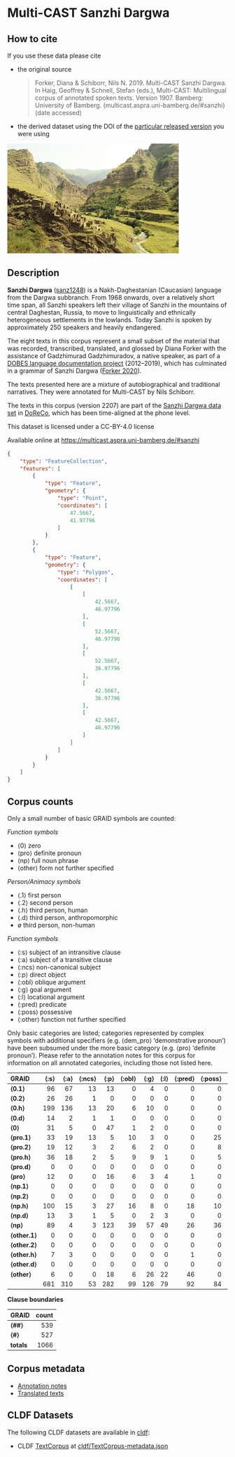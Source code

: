 # Multi-CAST Sanzhi Dargwa

## How to cite

If you use these data please cite
- the original source
  > Forker, Diana & Schiborr, Nils N. 2019. Multi-CAST Sanzhi Dargwa. In Haig, Geoffrey & Schnell, Stefan (eds.), Multi-CAST: Multilingual corpus of annotated spoken texts. Version 1907. Bamberg: University of Bamberg. (multicast.aspra.uni-bamberg.de/#sanzhi) (date accessed)
- the derived dataset using the DOI of the [particular released version](../../releases/) you were using

![](cldf/media/image.jpg)

## Description


**Sanzhi Dargwa** ([sanz1248](https://glottolog.org/resource/languoid/id/sanz1248)) is a Nakh-Daghestanian (Caucasian) language from the Dargwa subbranch. From 1968 onwards, over a relatively short time span, all Sanzhi speakers left their village of Sanzhi in the mountains of central Daghestan, Russia, to move to linguistically and ethnically heterogeneous settlements in the lowlands. Today Sanzhi is spoken by approximately 250 speakers and heavily endangered.

The eight texts in this corpus represent a small subset of the material that was recorded, transcribed, translated, and glossed by Diana Forker with the assistance of Gadzhimurad Gadzhimuradov, a native speaker, as part of a [DOBES language documentation project](http://dobes.mpi.nl/projects/shiri_sanzhi/) (2012–2019), which has culminated in a grammar of Sanzhi Dargwa ([Forker 2020](Source#cldf:forker2020)).

The texts presented here are a mixture of autobiographical and traditional narratives. They were annotated for Multi-CAST by Nils Schiborr.

The texts in this corpus (version 2207) are part of the [Sanzhi Dargwa data set](https://doreco.huma-num.fr/languages/sanz1248) in [DoReCo](https://doreco.huma-num.fr/), which has been time-aligned at the phone level.

This dataset is licensed under a CC-BY-4.0 license

Available online at https://multicast.aspra.uni-bamberg.de/#sanzhi


```geojson
{
    "type": "FeatureCollection",
    "features": [
        {
            "type": "Feature",
            "geometry": {
                "type": "Point",
                "coordinates": [
                    47.5667,
                    41.97796
                ]
            }
        },
        {
            "type": "Feature",
            "geometry": {
                "type": "Polygon",
                "coordinates": [
                    [
                        [
                            42.5667,
                            46.97796
                        ],
                        [
                            52.5667,
                            46.97796
                        ],
                        [
                            52.5667,
                            36.97796
                        ],
                        [
                            42.5667,
                            36.97796
                        ],
                        [
                            42.5667,
                            46.97796
                        ]
                    ]
                ]
            }
        }
    ]
}
```



## Corpus counts

Only a small number of basic GRAID symbols are counted:

*Function symbols*
- ⟨0⟩ zero
- ⟨pro⟩ definite pronoun
- ⟨np⟩ full noun phrase
- ⟨other⟩ form not further specified

*Person/Animacy symbols*
- ⟨.1⟩ first person
- ⟨.2⟩ second person
- ⟨.h⟩ third person, human
- ⟨.d⟩ third person, anthropomorphic
- ø third person, non-human

*Function symbols*
- ⟨:s⟩ subject of an intransitive clause
- ⟨:a⟩ subject of a transitive clause
- ⟨:ncs⟩ non-canonical subject
- ⟨:p⟩ direct object
- ⟨:obl⟩ oblique argument
- ⟨:g⟩ goal argument
- ⟨:l⟩ locational argument
- ⟨:pred⟩ predicate
- ⟨:poss⟩ possessive
- ⟨:other⟩ function not further specified

Only basic categories are listed; categories represented by complex symbols with additional
specifiers (e.g. ⟨dem_pro⟩ ‘demonstrative pronoun’) have been subsumed under the more basic
category (e.g. ⟨pro⟩ ‘definite pronoun’). Please refer to the annotation notes for this corpus for
information on all annotated categories, including those not listed here.

| GRAID | ⟨:s⟩ | ⟨:a⟩ | ⟨:ncs⟩ | ⟨:p⟩ | ⟨:obl⟩ | ⟨:g⟩ | ⟨:l⟩ | ⟨:pred⟩ | ⟨:poss⟩ | ⟨:other⟩ | totals |
|:--------------|-------:|-------:|---------:|-------:|---------:|-------:|-------:|----------:|----------:|-----------:|---------:|
| **⟨0.1⟩** | 96 | 67 | 13 | 13 | 0 | 4 | 0 | 0 | 0 | 0 | 193 |
| **⟨0.2⟩** | 26 | 26 | 1 | 0 | 0 | 0 | 0 | 0 | 0 | 0 | 53 |
| **⟨0.h⟩** | 199 | 136 | 13 | 20 | 6 | 10 | 0 | 0 | 0 | 0 | 384 |
| **⟨0.d⟩** | 14 | 2 | 1 | 1 | 0 | 0 | 0 | 0 | 0 | 0 | 18 |
| **⟨0⟩** | 31 | 5 | 0 | 47 | 1 | 2 | 0 | 0 | 0 | 2 | 88 |
| **⟨pro.1⟩** | 33 | 19 | 13 | 5 | 10 | 3 | 0 | 0 | 25 | 1 | 109 |
| **⟨pro.2⟩** | 19 | 12 | 3 | 2 | 6 | 2 | 0 | 0 | 8 | 1 | 53 |
| **⟨pro.h⟩** | 36 | 18 | 2 | 5 | 9 | 9 | 1 | 0 | 5 | 2 | 87 |
| **⟨pro.d⟩** | 0 | 0 | 0 | 0 | 0 | 0 | 0 | 0 | 0 | 0 | 0 |
| **⟨pro⟩** | 12 | 0 | 0 | 16 | 6 | 3 | 4 | 1 | 0 | 7 | 49 |
| **⟨np.1⟩** | 0 | 0 | 0 | 0 | 0 | 0 | 0 | 0 | 0 | 0 | 0 |
| **⟨np.2⟩** | 0 | 0 | 0 | 0 | 0 | 0 | 0 | 0 | 0 | 0 | 0 |
| **⟨np.h⟩** | 100 | 15 | 3 | 27 | 16 | 8 | 0 | 18 | 10 | 8 | 205 |
| **⟨np.d⟩** | 13 | 3 | 1 | 5 | 0 | 2 | 3 | 0 | 0 | 0 | 27 |
| **⟨np⟩** | 89 | 4 | 3 | 123 | 39 | 57 | 49 | 26 | 36 | 84 | 510 |
| **⟨other.1⟩** | 0 | 0 | 0 | 0 | 0 | 0 | 0 | 0 | 0 | 0 | 0 |
| **⟨other.2⟩** | 0 | 0 | 0 | 0 | 0 | 0 | 0 | 0 | 0 | 0 | 0 |
| **⟨other.h⟩** | 7 | 3 | 0 | 0 | 0 | 0 | 0 | 1 | 0 | 0 | 11 |
| **⟨other.d⟩** | 0 | 0 | 0 | 0 | 0 | 0 | 0 | 0 | 0 | 0 | 0 |
| **⟨other⟩** | 6 | 0 | 0 | 18 | 6 | 26 | 22 | 46 | 0 | 0 | 124 |
| | 681 | 310 | 53 | 282 | 99 | 126 | 79 | 92 | 84 | 105 | 1911 |


**Clause boundaries**

| GRAID | count |
|:-----------|--------:|
| **⟨##⟩** | 539 |
| **⟨#⟩** | 527 |
| **totals** | 1066 |



## Corpus metadata

- [Annotation notes](cldf/media/annotation-notes.pdf)
- [Translated texts](cldf/media/translated-texts.pdf)


## CLDF Datasets

The following CLDF datasets are available in [cldf](cldf):

- CLDF [TextCorpus](https://github.com/cldf/cldf/tree/master/modules/TextCorpus) at [cldf/TextCorpus-metadata.json](cldf/TextCorpus-metadata.json)